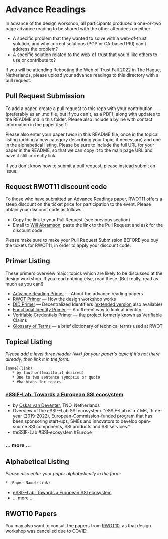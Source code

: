 # Advance Readings

In advance of the design workshop, all participants produced a one-or-two page advance reading to be shared with the other attendees on either:

* A specific problem that they wanted to solve with a web-of-trust solution, and why current solutions (PGP or CA-based PKI) can't address the problem?
* A specific solution related to the web-of-trust that you'd like others to use or contribute to?

If you will be attending Rebooting the Web of Trust Fall 2022 in The Hague, Netherlands, please upload your advance readings to this directory with a pull request.

## Pull Request Submission

To add a paper, create a pull request to this repo with your contribution (preferably as an .md file, but if you can't, as a PDF), along with updates to the README.md in this folder. Please also include a byline with contact information in the paper itself.

Please also enter your paper _twice_ in this README file, once in the topical listing (adding a new category describing your topic, if necessary) and one in the alphabetical listing. Please be sure to include the full URL for your paper in the README, so that we can copy it to the main page URL and have it still correctly link.

If you don't know how to submit a pull request, please instead submit an issue.

## Request RWOT11 discount code

To those who have submitted an Advance Readings paper, RWOT11 offers a steep discount on the ticket price for participation to the event. Please obtain your discount code as follows.
* Copy the link to your Pull Request (see previous section)
* Email to [Will Abramson](will.abramson@napier.ac.uk), paste the link to the Pull Request and ask for the discount code

Please make sure to make your Pull Request Submission BEFORE you buy the tickets for RWOT11, in order to apply your discount code.

## Primer Listing

These primers overview major topics which are likely to be discussed
at the design workshop. If you read nothing else, read these. (But
really, read as much as you can!)

* [Advance Reading Primer](./advance-reading-primer.md) — About the advance reading papers
* [RWOT Primer](./rwot-primer.md) — How the design workshop works
* [DID Primer](./did-primer.md) — Decentralized Identifiers ([extended version](./did-primer-extended.md) also available)
* [Functional Identity Primer](./functional-identity-primer.md) — A different way to look at identity
* [Verifiable Credentials Primer](./verifiable-credentials-primer.md) — the project formerly known as Verifiable Claims
* [Glossary of Terms](./glossary-primer.md) — a brief dictionary of technical terms used at RWOT

## Topical Listing

_Please add a level three header (`###`) for your paper's topic if it's not there already, then link it in the form:_

```
[name](link)
   * by [author](mailto:if desired)
   * One to two sentence synopsis or quote
   * #hashtags for topics
```
### [eSSIF-Lab: Towards a European SSI ecosystem](./eSSIF-Lab%20-%20Towards%20a%20European%20SSI%20ecosystem.md)
   * by [Oskar van Deventer](mailto:oskar.vandeventer@tno.nl), TNO, Netherlands
   * Overview of the eSSIF-Lab SSI ecosystem. "eSSIF-Lab is a 7 M€, three-year (2019-2022), European-Commission-funded program that has been sponsoring start-ups, SMEs and innovators to develop open-source SSI components, SSI products and SSI services."
   * #eSSIF-Lab #SSI-ecosystem #Europe

### ... more ...
  
## Alphabetical Listing

_Please also enter your paper alphabetically in the form:_

```
* [Paper Name](link)
```

* [eSSIF-Lab: Towards a European SSI ecosystem](./eSSIF-Lab%20-%20Towards%20a%20European%20SSI%20ecosystem.md)
* ... more ...

## RWOT10 Papers

You may also want to consult the papers from [RWOT10](https://github.com/WebOfTrustInfo/rwot10-buenosaires/blob/master/topics-and-advance-readings/README.md), as that design workshop was cancelled due to COVID.


